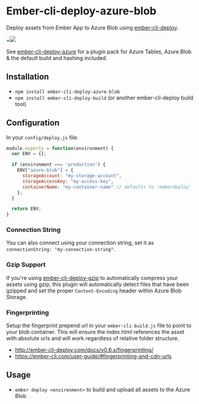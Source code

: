 # Ember-cli-deploy-azure-blob

Deploy assets from Ember App to Azure Blob using [ember-cli-deploy](https://github.com/ember-cli/ember-cli-deploy).

+[![](https://ember-cli-deploy.github.io/ember-cli-deploy-version-badges/plugins/ember-cli-deploy-azure-blob.svg)](http://ember-cli-deploy.github.io/ember-cli-deploy-version-badges/)

See [ember-cli-deploy-azure](https://github.com/duizendnegen/ember-cli-deploy-azure) for a plugin pack for Azure Tables, Azure Blob & the default build and hashing included.

## Installation

* `npm install ember-cli-deploy-azure-blob`
* `npm install ember-cli-deploy-build` (or another ember-cli-deploy build tool)

## Configuration

In your `config/deploy.js` file:
```javascript
module.exports = function(environment) {
  var ENV = {};

  if (environment === 'production') {
    ENV["azure-blob"] = {
      storageAccount: "my-storage-account",
      storageAccessKey: "my-access-key",
      containerName: "my-container-name" // defaults to 'emberdeploy'
    };
  }

  return ENV;
}
```

### Connection String
You can also connect using your connection string, set it as `connectionString: "my-connection-string"`.

### Gzip Support
If you're using [ember-cli-deploy-gzip](https://github.com/ember-cli-deploy/ember-cli-deploy-gzip) to automatically compress your assets using gzip, this plugin will automatically detect files that have been gzipped and set the proper `Content-Encoding` header within Azure Blob Storage.

### Fingerprinting
Setup the fingerprint prepend url in your `ember-cli-build.js` file to point to your blob container.  This will ensure the index.html references the asset with absolute urls and will work regardless of relative folder structure.
- http://ember-cli-deploy.com/docs/v0.6.x/fingerprinting/
- https://ember-cli.com/user-guide/#fingerprinting-and-cdn-urls

## Usage

* `ember deploy <environment>` to build and upload all assets to the Azure Blob
